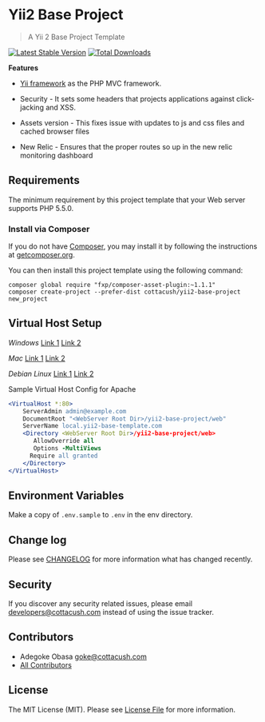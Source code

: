 #  Yii2 Base Project
> A Yii 2 Base Project Template

[![Latest Stable Version](https://poser.pugx.org/cottacush/yii2-base-project/v/stable.png)](https://packagist.org/packages/cottacush/yii2-base-project)
[![Total Downloads](https://poser.pugx.org/cottacush/yii2-base-project/downloads.png)](https://packagist.org/packages/cottacush/yii2-base-project)

**Features**

- [Yii framework](http://www.yiiframework.com/) as the PHP MVC framework.
 
- Security - It sets some headers that projects applications against click-jacking and XSS.

- Assets version - This fixes issue with updates to js and css files and cached browser files

- New Relic - Ensures that the proper routes so up in the new relic monitoring dashboard

## Requirements

The minimum requirement by this project template that your Web server supports PHP 5.5.0.

### Install via Composer

If you do not have [Composer](http://getcomposer.org/), you may install it by following the instructions at [getcomposer.org](http://getcomposer.org/doc/00-intro.md#installation-nix).

You can then install this project template using the following command:

~~~
composer global require "fxp/composer-asset-plugin:~1.1.1"
composer create-project --prefer-dist cottacush/yii2-base-project new_project
~~~

## Virtual Host Setup

*Windows*
[Link 1](http://foundationphp.com/tutorials/apache_vhosts.php)
[Link 2](https://www.kristengrote.com/blog/articles/how-to-set-up-virtual-hosts-using-wamp)

*Mac*
[Link 1](http://coolestguidesontheplanet.com/set-virtual-hosts-apache-mac-osx-10-9-mavericks-osx-10-8-mountain-lion/)
[Link 2](http://coolestguidesontheplanet.com/set-virtual-hosts-apache-mac-osx-10-10-yosemite/)

*Debian Linux*
[Link 1](https://www.digitalocean.com/community/tutorials/how-to-set-up-apache-virtual-hosts-on-ubuntu-14-04-lts)
[Link 2](http://www.unixmen.com/setup-apache-virtual-hosts-on-ubuntu-15-04/)

Sample Virtual Host Config for Apache
```apache
<VirtualHost *:80>
    ServerAdmin admin@example.com
    DocumentRoot "<WebServer Root Dir>/yii2-base-project/web"
    ServerName local.yii2-base-template.com
    <Directory <WebServer Root Dir>/yii2-base-project/web>
       AllowOverride all
       Options -MultiViews
      Require all granted
    </Directory>
</VirtualHost>
```

## Environment Variables
Make a copy of `.env.sample` to `.env` in the env directory.

## Change log

Please see [CHANGELOG](CHANGELOG.md) for more information what has changed recently.

## Security

If you discover any security related issues, please email <developers@cottacush.com> instead of using the issue tracker.

## Contributors

- Adegoke Obasa <goke@cottacush.com>
- [All Contributors](https://github.com/CottaCush/yii2-base-template/graphs/contributors)

## License

The MIT License (MIT). Please see [License File](LICENSE.md) for more information.